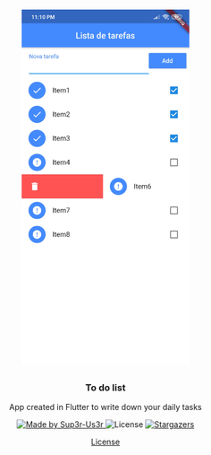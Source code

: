 <h1 align="center">
  <img alt="To do list" src="https://raw.githubusercontent.com/Sup3r-Us3r/todolist/master/todolist.jpg" width="300px" />
</h1>

<h3 align="center">To do list</h3>

<p align="center">App created in Flutter to write down your daily tasks</p>

<p align="center">
  <a href="https://github.com/Sup3r-Us3r">
    <img alt="Made by Sup3r-Us3r" src="https://img.shields.io/badge/made%20by-Sup3r%20Us3r-%2304D361">
  </a>

  <img alt="License" src="https://img.shields.io/badge/license-MIT-%2304D361">

  <a href="https://github.com/Sup3r-Us3r/todolist/stargazers">
    <img alt="Stargazers" src="https://img.shields.io/github/stars/Sup3r-Us3r/todolist?style=social">
  </a>
</p>

<p align="center">
  <a href="https://github.com/Sup3r-Us3r/todolist/blob/master/LICENSE" target="_blank">License</a>
</p>